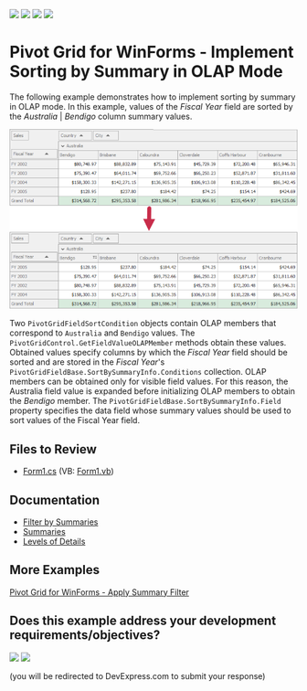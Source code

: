 <!-- default badges list -->
![](https://img.shields.io/endpoint?url=https://codecentral.devexpress.com/api/v1/VersionRange/128582161/22.1.2%2B)
[![](https://img.shields.io/badge/Open_in_DevExpress_Support_Center-FF7200?style=flat-square&logo=DevExpress&logoColor=white)](https://supportcenter.devexpress.com/ticket/details/E3023)
[![](https://img.shields.io/badge/📖_How_to_use_DevExpress_Examples-e9f6fc?style=flat-square)](https://docs.devexpress.com/GeneralInformation/403183)
[![](https://img.shields.io/badge/💬_Leave_Feedback-feecdd?style=flat-square)](#does-this-example-address-your-development-requirementsobjectives)
<!-- default badges end -->

# Pivot Grid for WinForms - Implement Sorting by Summary in OLAP Mode

The following example demonstrates how to implement sorting by summary in OLAP mode. In this example, values of the _Fiscal Year_ field are sorted by the _Australia_ | _Bendigo_ column summary values.

![Pivot Grid](image/pivotgrid.png)

 Two `PivotGridFieldSortCondition` objects contain OLAP members that correspond to `Australia` and `Bendigo` values. The `PivotGridControl.GetFieldValueOLAPMember` methods obtain these values. Obtained values specify columns by which the _Fiscal Year_ field should be sorted and are stored in the _Fiscal Year_'s `PivotGridFieldBase.SortBySummaryInfo.Conditions` collection. OLAP members can be obtained only for visible field values. For this reason, the Australia field value is expanded before initializing OLAP members to obtain the _Bendigo_ member. The `PivotGridFieldBase.SortBySummaryInfo.Field` property specifies the data field whose summary values should be used to sort values of the Fiscal Year field.

## Files to Review

* [Form1.cs](./CS/XtraPivotGrid_OLAPSortBySummary/Form1.cs) (VB: [Form1.vb](./VB/XtraPivotGrid_OLAPSortBySummary/Form1.vb))

## Documentation

- [Filter by Summaries](https://docs.devexpress.com/WindowsForms/11545/controls-and-libraries/pivot-grid/data-shaping/filtering/filter-by-summaries)
- [Summaries](https://docs.devexpress.com/WindowsForms/9384)
- [Levels of Details](https://docs.devexpress.com/WindowsForms/1796/controls-and-libraries/pivot-grid/fundamentals/hierarchical-value-presentation#use-resulting-detail-levels)

## More Examples

[Pivot Grid for WinForms - Apply Summary Filter](https://github.com/DevExpress-Examples/winforms-pivot-apply-summary-filter) 



<!-- feedback -->
## Does this example address your development requirements/objectives?

[<img src="https://www.devexpress.com/support/examples/i/yes-button.svg"/>](https://www.devexpress.com/support/examples/survey.xml?utm_source=github&utm_campaign=winforms-pivotgrid-implement-sorting-by-summary-in-olap-mode&~~~was_helpful=yes) [<img src="https://www.devexpress.com/support/examples/i/no-button.svg"/>](https://www.devexpress.com/support/examples/survey.xml?utm_source=github&utm_campaign=winforms-pivotgrid-implement-sorting-by-summary-in-olap-mode&~~~was_helpful=no)

(you will be redirected to DevExpress.com to submit your response)
<!-- feedback end -->
